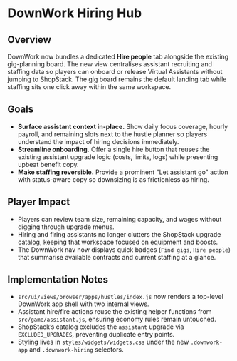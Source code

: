 # DownWork Hiring Hub

## Overview
DownWork now bundles a dedicated **Hire people** tab alongside the existing gig-planning board. The new view centralises assistant recruiting and staffing data so players can onboard or release Virtual Assistants without jumping to ShopStack. The gig board remains the default landing tab while staffing sits one click away within the same workspace.

## Goals
- **Surface assistant context in-place.** Show daily focus coverage, hourly payroll, and remaining slots next to the hustle planner so players understand the impact of hiring decisions immediately.
- **Streamline onboarding.** Offer a single hire button that reuses the existing assistant upgrade logic (costs, limits, logs) while presenting upbeat benefit copy.
- **Make staffing reversible.** Provide a prominent "Let assistant go" action with status-aware copy so downsizing is as frictionless as hiring.

## Player Impact
- Players can review team size, remaining capacity, and wages without digging through upgrade menus.
- Hiring and firing assistants no longer clutters the ShopStack upgrade catalog, keeping that workspace focused on equipment and boosts.
- The DownWork nav now displays quick badges (`Find gigs`, `Hire people`) that summarise available contracts and current staffing at a glance.

## Implementation Notes
- `src/ui/views/browser/apps/hustles/index.js` now renders a top-level DownWork app shell with two internal views.
- Assistant hire/fire actions reuse the existing helper functions from `src/game/assistant.js`, ensuring economy rules remain untouched.
- ShopStack’s catalog excludes the `assistant` upgrade via `EXCLUDED_UPGRADES`, preventing duplicate entry points.
- Styling lives in `styles/widgets/widgets.css` under the new `.downwork-app` and `.downwork-hiring` selectors.
